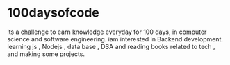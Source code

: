 # 100daysofcode

its a challenge to earn knowledge everyday for 100 days, in computer science and software engineering. iam interested in Backend development. learning js , Nodejs , data base , DSA and reading books related to tech , and making some projects.